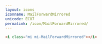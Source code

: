 ```yaml
---
layout: icons
iconname: MailForwardMirrored
unicode: EC87
permalink: /icon/MailForwardMirrored/
---
```


``` html
<i class="mi mi-MailForwardMirrored"></i>
```
